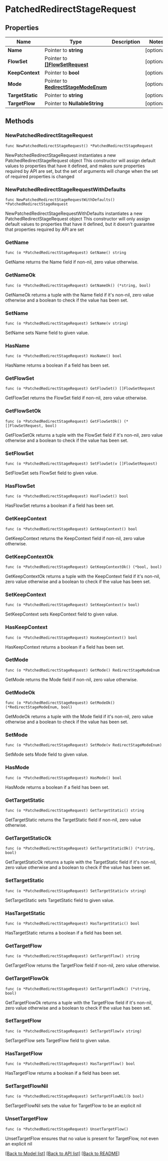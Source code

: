 # PatchedRedirectStageRequest

## Properties

Name | Type | Description | Notes
------------ | ------------- | ------------- | -------------
**Name** | Pointer to **string** |  | [optional] 
**FlowSet** | Pointer to [**[]FlowSetRequest**](FlowSetRequest.md) |  | [optional] 
**KeepContext** | Pointer to **bool** |  | [optional] 
**Mode** | Pointer to [**RedirectStageModeEnum**](RedirectStageModeEnum.md) |  | [optional] 
**TargetStatic** | Pointer to **string** |  | [optional] 
**TargetFlow** | Pointer to **NullableString** |  | [optional] 

## Methods

### NewPatchedRedirectStageRequest

`func NewPatchedRedirectStageRequest() *PatchedRedirectStageRequest`

NewPatchedRedirectStageRequest instantiates a new PatchedRedirectStageRequest object
This constructor will assign default values to properties that have it defined,
and makes sure properties required by API are set, but the set of arguments
will change when the set of required properties is changed

### NewPatchedRedirectStageRequestWithDefaults

`func NewPatchedRedirectStageRequestWithDefaults() *PatchedRedirectStageRequest`

NewPatchedRedirectStageRequestWithDefaults instantiates a new PatchedRedirectStageRequest object
This constructor will only assign default values to properties that have it defined,
but it doesn't guarantee that properties required by API are set

### GetName

`func (o *PatchedRedirectStageRequest) GetName() string`

GetName returns the Name field if non-nil, zero value otherwise.

### GetNameOk

`func (o *PatchedRedirectStageRequest) GetNameOk() (*string, bool)`

GetNameOk returns a tuple with the Name field if it's non-nil, zero value otherwise
and a boolean to check if the value has been set.

### SetName

`func (o *PatchedRedirectStageRequest) SetName(v string)`

SetName sets Name field to given value.

### HasName

`func (o *PatchedRedirectStageRequest) HasName() bool`

HasName returns a boolean if a field has been set.

### GetFlowSet

`func (o *PatchedRedirectStageRequest) GetFlowSet() []FlowSetRequest`

GetFlowSet returns the FlowSet field if non-nil, zero value otherwise.

### GetFlowSetOk

`func (o *PatchedRedirectStageRequest) GetFlowSetOk() (*[]FlowSetRequest, bool)`

GetFlowSetOk returns a tuple with the FlowSet field if it's non-nil, zero value otherwise
and a boolean to check if the value has been set.

### SetFlowSet

`func (o *PatchedRedirectStageRequest) SetFlowSet(v []FlowSetRequest)`

SetFlowSet sets FlowSet field to given value.

### HasFlowSet

`func (o *PatchedRedirectStageRequest) HasFlowSet() bool`

HasFlowSet returns a boolean if a field has been set.

### GetKeepContext

`func (o *PatchedRedirectStageRequest) GetKeepContext() bool`

GetKeepContext returns the KeepContext field if non-nil, zero value otherwise.

### GetKeepContextOk

`func (o *PatchedRedirectStageRequest) GetKeepContextOk() (*bool, bool)`

GetKeepContextOk returns a tuple with the KeepContext field if it's non-nil, zero value otherwise
and a boolean to check if the value has been set.

### SetKeepContext

`func (o *PatchedRedirectStageRequest) SetKeepContext(v bool)`

SetKeepContext sets KeepContext field to given value.

### HasKeepContext

`func (o *PatchedRedirectStageRequest) HasKeepContext() bool`

HasKeepContext returns a boolean if a field has been set.

### GetMode

`func (o *PatchedRedirectStageRequest) GetMode() RedirectStageModeEnum`

GetMode returns the Mode field if non-nil, zero value otherwise.

### GetModeOk

`func (o *PatchedRedirectStageRequest) GetModeOk() (*RedirectStageModeEnum, bool)`

GetModeOk returns a tuple with the Mode field if it's non-nil, zero value otherwise
and a boolean to check if the value has been set.

### SetMode

`func (o *PatchedRedirectStageRequest) SetMode(v RedirectStageModeEnum)`

SetMode sets Mode field to given value.

### HasMode

`func (o *PatchedRedirectStageRequest) HasMode() bool`

HasMode returns a boolean if a field has been set.

### GetTargetStatic

`func (o *PatchedRedirectStageRequest) GetTargetStatic() string`

GetTargetStatic returns the TargetStatic field if non-nil, zero value otherwise.

### GetTargetStaticOk

`func (o *PatchedRedirectStageRequest) GetTargetStaticOk() (*string, bool)`

GetTargetStaticOk returns a tuple with the TargetStatic field if it's non-nil, zero value otherwise
and a boolean to check if the value has been set.

### SetTargetStatic

`func (o *PatchedRedirectStageRequest) SetTargetStatic(v string)`

SetTargetStatic sets TargetStatic field to given value.

### HasTargetStatic

`func (o *PatchedRedirectStageRequest) HasTargetStatic() bool`

HasTargetStatic returns a boolean if a field has been set.

### GetTargetFlow

`func (o *PatchedRedirectStageRequest) GetTargetFlow() string`

GetTargetFlow returns the TargetFlow field if non-nil, zero value otherwise.

### GetTargetFlowOk

`func (o *PatchedRedirectStageRequest) GetTargetFlowOk() (*string, bool)`

GetTargetFlowOk returns a tuple with the TargetFlow field if it's non-nil, zero value otherwise
and a boolean to check if the value has been set.

### SetTargetFlow

`func (o *PatchedRedirectStageRequest) SetTargetFlow(v string)`

SetTargetFlow sets TargetFlow field to given value.

### HasTargetFlow

`func (o *PatchedRedirectStageRequest) HasTargetFlow() bool`

HasTargetFlow returns a boolean if a field has been set.

### SetTargetFlowNil

`func (o *PatchedRedirectStageRequest) SetTargetFlowNil(b bool)`

 SetTargetFlowNil sets the value for TargetFlow to be an explicit nil

### UnsetTargetFlow
`func (o *PatchedRedirectStageRequest) UnsetTargetFlow()`

UnsetTargetFlow ensures that no value is present for TargetFlow, not even an explicit nil

[[Back to Model list]](../README.md#documentation-for-models) [[Back to API list]](../README.md#documentation-for-api-endpoints) [[Back to README]](../README.md)


